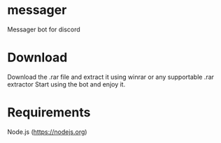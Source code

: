 # messager
Messager bot for discord

# Download
Download the .rar file and extract it using winrar or any supportable .rar extractor
Start using the bot and enjoy it.

# Requirements
Node.js (https://nodejs.org)
